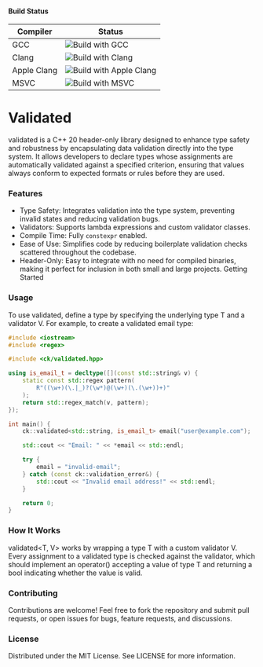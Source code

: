 #### Build Status

| Compiler       | Status                                                                                                                            |
|----------------|-----------------------------------------------------------------------------------------------------------------------------------|
| GCC            | ![Build with GCC](https://github.com/KreideGit/validated/actions/workflows/ci.yml/badge.svg?branch=main&job=build-gcc)            |
| Clang          | ![Build with Clang](https://github.com/KreideGit/validated/actions/workflows/ci.yml/badge.svg?branch=main&job=build-clang)             |
| Apple Clang    | ![Build with Apple Clang](https://github.com/KreideGit/validated/actions/workflows/ci.yml/badge.svg?branch=main&job=build-apple-clang) |
| MSVC           | ![Build with MSVC](https://github.com/KreideGit/validated/actions/workflows/ci.yml/badge.svg?branch=main&job=build-msvc)               |

# Validated

validated is a C++ 20 header-only library designed to enhance type safety and robustness by encapsulating data validation directly into the type system. It allows developers to declare types whose assignments are automatically validated against a specified criterion, ensuring that values always conform to expected formats or rules before they are used.

### Features

* Type Safety: Integrates validation into the type system, preventing invalid states and reducing validation bugs.
* Validators: Supports lambda expressions and custom validator classes.
* Compile Time: Fully `constexpr` enabled.
* Ease of Use: Simplifies code by reducing boilerplate validation checks scattered throughout the codebase.
* Header-Only: Easy to integrate with no need for compiled binaries, making it perfect for inclusion in both small and large projects.
Getting Started

### Usage
To use validated, define a type by specifying the underlying type T and a validator V. For example, to create a validated email type:

```c++
#include <iostream>
#include <regex>

#include <ck/validated.hpp>

using is_email_t = decltype([](const std::string& v) {
    static const std::regex pattern(
        R"((\w+)(\.|_)?(\w*)@(\w+)(\.(\w+))+)"
    );
    return std::regex_match(v, pattern);
});

int main() {
    ck::validated<std::string, is_email_t> email("user@example.com");

    std::cout << "Email: " << *email << std::endl;

    try {
        email = "invalid-email";
    } catch (const ck::validation_error&) {
        std::cout << "Invalid email address!" << std::endl;
    }

    return 0;
}
```
### How It Works

validated<T, V> works by wrapping a type T with a custom validator V. Every assignment to a validated type is checked against the validator, which should implement an operator() accepting a value of type T and returning a bool indicating whether the value is valid.

### Contributing

Contributions are welcome! Feel free to fork the repository and submit pull requests, or open issues for bugs, feature requests, and discussions.

### License

Distributed under the MIT License. See LICENSE for more information.
